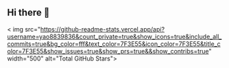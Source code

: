 ## Hi there 👋
< img src="https://github-readme-stats.vercel.app/api?username=yao8839836&count_private=true&show_icons=true&include_all_commits=true&bg_color=fff&text_color=7F3E55&icon_color=7F3E55&title_color=7F3E55&show_issues=true&show_prs=true&&show_contribs=true" width="500" alt="Total GitHub Stars">
<!--
**yao8839836/yao8839836** is a ✨ _special_ ✨ repository because its `README.md` (this file) appears on your GitHub profile.

Here are some ideas to get you started:

- 🔭 I’m currently working on ...
- 🌱 I’m currently learning ...
- 👯 I’m looking to collaborate on ...
- 🤔 I’m looking for help with ...
- 💬 Ask me about ...
- 📫 How to reach me: ...
- 😄 Pronouns: ...
- ⚡ Fun fact: ...
-->
